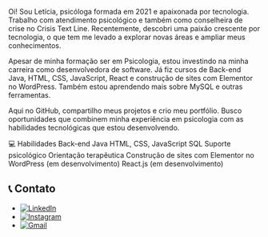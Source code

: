 Oi! Sou Letícia, psicóloga formada em 2021 e apaixonada por tecnologia. Trabalho com atendimento psicológico e também como conselheira de crise no Crisis Text Line. Recentemente, descobri uma paixão crescente por tecnologia, o que tem me levado a explorar novas áreas e ampliar meus conhecimentos.

Apesar de minha formação ser em Psicologia, estou investindo na minha carreira como desenvolvedora de software. Já fiz cursos de Back-end Java, HTML, CSS, JavaScript, React e construção de sites com Elementor no WordPress. Também estou aprendendo mais sobre MySQL e outras ferramentas.

Aqui no GitHub, compartilho meus projetos e crio meu portfólio. Busco oportunidades que combinem minha experiência em psicologia com as habilidades tecnológicas que estou desenvolvendo.


💻 Habilidades
Back-end Java
HTML, CSS, JavaScript
SQL
Suporte psicológico
Orientação terapêutica
Construção de sites com Elementor no WordPress (em desenvolvimento)
React.js (em desenvolvimento)


## 📞 Contato

- [![LinkedIn](https://img.shields.io/badge/LinkedIn-0077B5?style=for-the-badge&logo=linkedin&logoColor=white)](https://www.linkedin.com/in/letipoliveira/)
- [![Instagram](https://img.shields.io/badge/-Instagram-%23E4405F?style=for-the-badge&logo=instagram&logoColor=white)](https://www.instagram.com/psi.jornadainterior/)
- [![Gmail](https://img.shields.io/badge/Gmail-333333?style=for-the-badge&logo=gmail&logoColor=red)](mailto:leticiapaulade@gmail.com)
